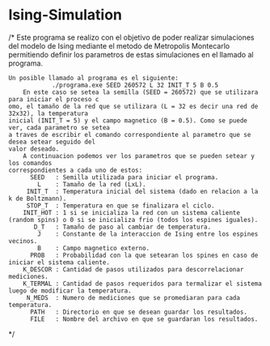 # Ising-Simulation
/*
		Este programa se realizo con el objetivo de poder realizar simulaciones del modelo de 
	Ising mediante el metodo de Metropolis Montecarlo permitiendo definir los parametros de
	estas simulaciones en el llamado al programa. 
	
	Un posible llamado al programa es el siguiente:
				./programa.exe SEED 260572 L 32 INIT_T 5 B 0.5
		En este caso se setea la semilla (SEED = 260572) que se utilizara para iniciar el proceso c
	omo, el tamaño de la red que se utilizara (L = 32 es decir una red de 32x32), la temperatura 
	inicial (INIT_T = 5) y el campo magnetico (B = 0.5). Como se puede ver, cada parametro se setea 
	a traves de escribir el comando correspondiente al parametro que se desea setear seguido del 
	valor deseado.
		A continuacion podemos ver los parametros que se pueden setear y los comandos 
	correspondientes a cada uno de estos:
		  SEED   : Semilla utilizada para iniciar el programa.
		    L    : Tamaño de la red (LxL).
		 INIT_T  : Temperatura inicial del sistema (dado en relacion a la k de Boltzmann).
		 STOP_T  : Temperatura en que se finalizara el ciclo.
		INIT_HOT : 1 si se inicializa la red con un sistema caliente (random spins) o 0 si se inicializa frio (todos los espines iguales).
		   D_T   : Tamaño de paso al cambiar de temperatura.
		    J    : Constante de la interaccion de Ising entre los espines vecinos.
			B    : Campo magnetico externo.
		  PROB   : Probabilidad con la que setearan los spines en caso de iniciar el sistema caliente.
		K_DESCOR : Cantidad de pasos utilizados para descorrelacionar mediciones.
		K_TERMAL : Cantidad de pasos requeridos para termalizar el sistema luego de modificar la temperatura.
		 N_MEDS  : Numero de mediciones que se promediaran para cada temperatura.
		  PATH   : Directorio en que se desean guardar los resultados.
		  FILE   : Nombre del archivo en que se guardaran los resultados.
*/
